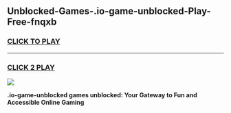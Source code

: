 
## Unblocked-Games-.io-game-unblocked-Play-Free-fnqxb
<h3>
<a href="https://premium76.site?title=.io-game-unblocked&ref=23A">CLICK TO PLAY</a></h3>
<hr>

<h3>
<a href="https://premium76.site?title=.io-game-unblocked&ref=23A">CLICK 2 PLAY</a>
  
</h3>

<a href="https://premium76.site?title=.io-game-unblocked&ref=23A"><img src="https://clearcache.store/games.png"></a>


**.io-game-unblocked games unblocked: Your Gateway to Fun and Accessible Online Gaming**
